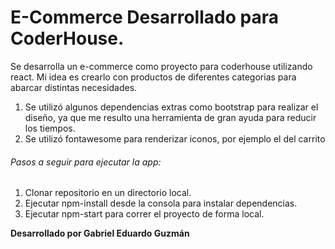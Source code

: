 # E-Commerce Desarrollado para CoderHouse. 
Se desarrolla un e-commerce como proyecto para coderhouse utilizando react.
Mi idea es crearlo con productos de diferentes categorias para abarcar distintas necesidades.

1. Se utilizó algunos dependencias extras como bootstrap para realizar el diseño, ya que me resulto una herramienta de gran ayuda para reducir los tiempos.
2. Se utilizó fontawesome para renderizar iconos, por ejemplo el del carrito

###### Pasos a seguir para ejecutar la app:

1. Clonar repositorio en un directorio local.
2. Ejecutar npm-install desde la consola para instalar dependencias.
3. Ejecutar npm-start para correr el proyecto de forma local.

__Desarrollado por Gabriel Eduardo Guzmán__
